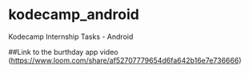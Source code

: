 # kodecamp_android
Kodecamp Internship Tasks - Android 

##Link to the burthday app video (https://www.loom.com/share/af52707779654d6fa642b16e7e736666)
